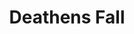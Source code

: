 ---
date created: Friday, December 8th 2023, 10:57:06 pm
date modified: Thursday, December 14th 2023, 12:21:54 am
eleventyNavigation:
  key: Deathens Fall
  parent: Material Plane
layout: base.njk
title: Deathens Fall
type: Continent
---